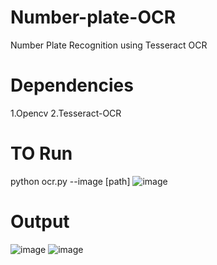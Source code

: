 # Number-plate-OCR
Number Plate Recognition using Tesseract OCR

# Dependencies

1.Opencv
2.Tesseract-OCR

# TO Run

python ocr.py --image [path] 
![image](https://user-images.githubusercontent.com/76175377/161552187-a9f2dfa0-bf2e-4ae4-b2d3-b1c979d89818.png)
# Output
![image](https://user-images.githubusercontent.com/76175377/161552740-14ea773c-334e-48f9-b4a9-b9399810f26a.png)
![image](https://user-images.githubusercontent.com/76175377/161552840-fa948455-45b8-4420-a1ab-f94a5278401a.png)

